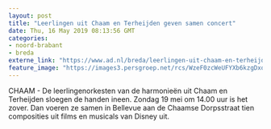 ```yaml
---
layout: post
title: "Leerlingen uit Chaam en Terheijden geven samen concert"
date: Thu, 16 May 2019 08:13:56 GMT
categories: 
- noord-brabant 
- breda 
externe_link: "https://www.ad.nl/breda/leerlingen-uit-chaam-en-terheijden-geven-samen-concert~afe9170f/"
feature_image: "https://images3.persgroep.net/rcs/WzeF0zcWeUFYXb6kzgDxq2xHbG4/diocontent/148431642/_fitwidth/400/?appId=21791a8992982cd8da851550a453bd7f&quality=0.7"
---
```


CHAAM - De leerlingenorkesten van de harmonieën uit Chaam en Terheijden sloegen de handen ineen. Zondag 19 mei om 14.00 uur is het zover. Dan voeren ze samen in Bellevue aan de Chaamse Dorpsstraat tien composities uit films en musicals van Disney uit.
